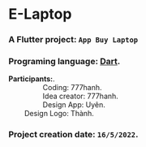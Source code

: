 # E-Laptop
### A Flutter project: `App Buy Laptop`
### Programing language: [Dart](https://github.com/dart-lang).

**Participants:**.\
$\qquad$$\qquad$ Coding: 777hanh.\
$\qquad$$\qquad$ Idea creator: 777hanh.\
$\qquad$$\qquad$ Design App: Uyên.\
&nbsp;&nbsp;&nbsp;&nbsp;&nbsp;&nbsp;&nbsp;&nbsp;Design Logo: Thành.

### Project creation date: `16/5/2022`.


